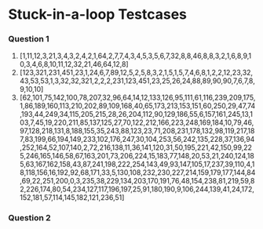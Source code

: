 # Stuck-in-a-loop Testcases

 ### Question 1
 1. [1,11,12,3,21,3,4,3,2,4,2,1,64,2,7,7,4,3,4,5,3,5,6,7,32,8,8,46,8,8,3,2,1,6,8,9,10,3,4,6,8,10,11,12,32,21,46,64,12,8]
 2. [123,321,231,451,23,1,24,6,7,89,12,5,2,5,8,3,2,1,5,1,5,7,4,6,8,1,2,2,12,23,32,43,53,53,1,3,32,32,321,2,2,2,231,123,451,23,25,26,24,88,89,90,90,7,6,7,8,9,10,10]
 3. [62,101,75,142,100,78,207,32,96,64,14,12,133,126,95,111,61,116,239,209,175,1,86,189,160,113,210,202,89,109,168,40,65,173,213,153,151,60,250,29,47,74,193,44,249,34,115,205,215,28,26,204,112,90,129,186,55,6,157,161,245,13,103,7,45,19,220,211,85,137,125,27,70,122,212,166,223,248,169,184,10,79,46,97,128,218,131,8,188,155,35,243,88,123,23,71,208,231,178,132,98,119,217,187,83,199,66,194,149,233,102,176,247,30,104,253,56,242,135,228,37,136,94,252,164,52,107,140,2,72,216,138,11,36,141,120,31,50,195,221,42,150,99,225,246,165,146,58,67,163,201,73,206,224,15,183,77,148,20,53,21,240,124,185,63,167,162,158,43,87,241,198,222,254,143,49,93,147,105,17,237,39,110,4,18,118,156,16,192,92,68,171,33,5,130,108,232,230,227,214,159,179,177,144,84,69,22,251,200,0,3,235,38,229,134,203,170,191,76,48,154,238,81,219,59,82,226,174,80,54,234,127,117,196,197,25,91,180,190,9,106,244,139,41,24,172,152,181,57,114,145,182,121,236,51]

 ### Question 2
